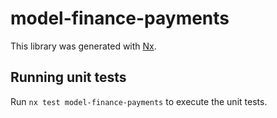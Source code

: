 # model-finance-payments

This library was generated with [Nx](https://nx.dev).

## Running unit tests

Run `nx test model-finance-payments` to execute the unit tests.
